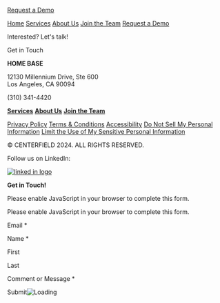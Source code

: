 [](https://www.centerfield.com/)

[Request a Demo](https://www.centerfield.com/demo)

[Home](https://www.centerfield.com/) [Services](https://www.centerfield.com/services) [About Us](https://www.centerfield.com/about) [Join the Team](https://www.centerfield.com/careers) [Request a Demo](https://www.centerfield.com/demo)

Interested? Let's talk!

Get in Touch

**HOME BASE**

12130 Millennium Drive, Ste 600  
Los Angeles, CA 90094

(310) 341-4420

[**Services**](https://www.centerfield.com/services) [**About Us**](https://www.centerfield.com/about) [**Join the Team**](https://www.centerfield.com/careers)

[Privacy Policy](https://www.centerfield.com/privacy-policy) [Terms & Conditions](https://www.centerfield.com/terms-and-conditions) [Accessibility](https://www.centerfield.com/accessibility) [Do Not Sell My Personal Information](https://compliance.centerfield.com/doNotSell.php) [Limit the Use of My Sensitive Personal Information](https://compliance.centerfield.com/doNotSell.php)

© CENTERFIELD 2024. ALL RIGHTS RESERVED.

Follow us on LinkedIn:

[![linked in logo](https://www.centerfield.com/wp-content/themes/centerfield4/src/images/linkedin_grey.png)](https://www.linkedin.com/company/centerfield-media)

**Get in Touch!**

Please enable JavaScript in your browser to complete this form.

Please enable JavaScript in your browser to complete this form.

Email \*

Name \*

First

Last

Comment or Message \*

Submit![Loading](https://www.centerfield.com/wp-content/plugins/wpforms/assets/images/submit-spin.svg)